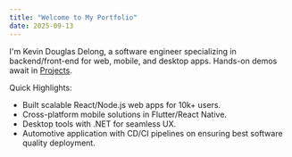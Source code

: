 ```yaml
---
title: "Welcome to My Portfolio"
date: 2025-09-13
---
```

I'm Kevin Douglas Delong, a software engineer specializing in backend/front-end for web, mobile, and desktop apps. Hands-on demos await in [Projects](/projects/).

Quick Highlights:
- Built scalable React/Node.js web apps for 10k+ users.
- Cross-platform mobile solutions in Flutter/React Native.
- Desktop tools with .NET for seamless UX.
- Automotive application with CD/CI pipelines on ensuring best software quality deployment.
